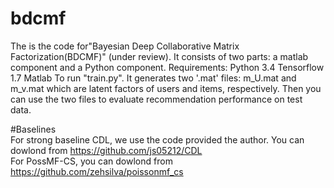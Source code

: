 # bdcmf

The is the code for"Bayesian Deep Collaborative Matrix Factorization(BDCMF)" (under review). It consists of two parts: a matlab component and a Python component. 
Requirements:
    Python 3.4
    Tensorflow 1.7
    Matlab
To run "train.py". It generates two '.mat' files: m_U.mat and m_v.mat which are latent factors of users and items, respectively. Then you can use the two files to evaluate recommendation performance on test data.

#Baselines     
For strong baseline CDL, we use the code provided the author. You can dowlond from https://github.com/js05212/CDL    
For PossMF-CS, you can dowlond from https://github.com/zehsilva/poissonmf_cs   
    
    

